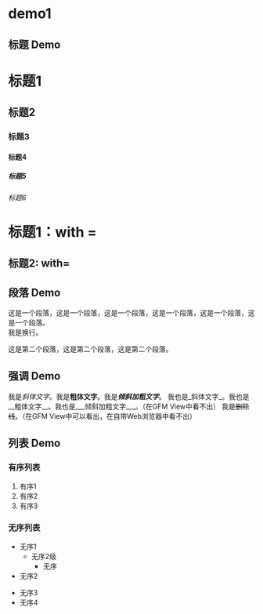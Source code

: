 # demo1
## 标题 Demo

# 标题1
## 标题2
### 标题3
#### 标题4
##### 标题5
###### 标题6

标题1：with =
===

标题2: with=
---

## 段落 Demo

这是一个段落，这是一个段落，这是一个段落，这是一个段落，这是一个段落，这是一个段落。  
我是换行。

这是第二个段落，这是第二个段落，这是第二个段落。

## 强调 Demo

我是*斜体文字*。我是**粗体文字**。我是***倾斜加粗文字***。
我也是_斜体文字_。我也是__粗体文字__。我也是___倾斜加粗文字___。（在GFM View中看不出）
我是~~删除线~~。（在GFM View中可以看出，在自带Web浏览器中看不出）

## 列表 Demo

### 有序列表

1. 有序1
2. 有序2
3. 有序3  


### 无序列表

* 无序1
  * 无序2级  
	* 无序
* 无序2
- 无序3
- 无序4
